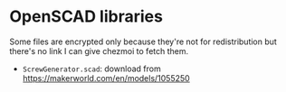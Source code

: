 # OpenSCAD libraries

Some files are encrypted only because they're not for redistribution but there's
no link I can give chezmoi to fetch them.

- `ScrewGenerator.scad`: download from <https://makerworld.com/en/models/1055250>
